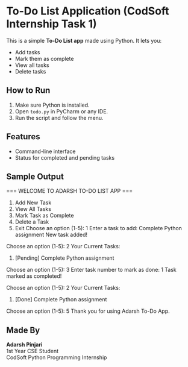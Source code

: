 #  To-Do List Application (CodSoft Internship Task 1)

This is a simple **To-Do List app** made using Python. It lets you:
- Add tasks
- Mark them as complete
- View all tasks
- Delete tasks

## How to Run

1. Make sure Python is installed.
2. Open `todo.py` in PyCharm or any IDE.
3. Run the script and follow the menu.

## Features

- Command-line interface
- Status for completed and pending tasks
  
## Sample Output 
=== WELCOME TO ADARSH TO-DO LIST APP ===
1. Add New Task
2. View All Tasks
3. Mark Task as Complete
4. Delete a Task
5. Exit
Choose an option (1-5): 1
Enter a task to add: Complete Python assignment
New task added!

Choose an option (1-5): 2
Your Current Tasks:
1. [Pending] Complete Python assignment

Choose an option (1-5): 3
Enter task number to mark as done: 1
Task marked as completed!

Choose an option (1-5): 2
Your Current Tasks:
1. [Done] Complete Python assignment

Choose an option (1-5): 5
Thank you for using Adarsh To-Do App.

## Made By

**Adarsh Pinjari**  
1st Year CSE Student  
CodSoft Python Programming Internship



